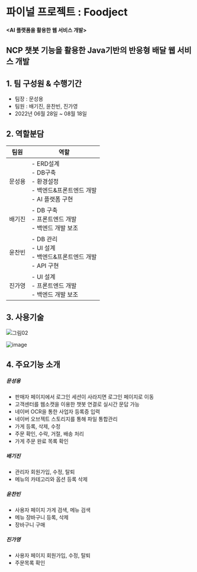 # 파이널 프로젝트 : Foodject
#### <AI 플랫폼을 활용한 웹 서비스 개발>

## NCP 챗봇 기능을 활용한 Java기반의 반응형 배달 웹 서비스 개발

## 1. 팀 구성원 & 수행기간

- 팀장 : 문성용
- 팀원 : 배기진, 윤찬빈, 진가영
- 2022년 06월 28일 ~ 08월 18일

## 2. 역할분담
|팀원|역할|
|-----|----------|
|문성용| - ERD설계</br> - DB구축 </br> - 환경설정 </br> - 백엔드&프론트엔드 개발 </br> - AI 플랫폼 구현 </br>|
|배기진| - DB 구축 </br> - 프론트엔드 개발 </br> - 백엔드 개발 보조 |
|윤찬빈| - DB 관리 </br> - UI 설계 </br> - 백엔드&프론트엔드 개발 </br> - API 구현|
|진가영| - UI 설계 </br> - 프론트엔드 개발 </br> - 백엔드 개발 보조 </br>  |

## 3. 사용기술
![그림02](https://user-images.githubusercontent.com/106216211/185185535-06562c7f-77c5-4aed-b9ce-72c80f46fefe.jpg)

![image](https://user-images.githubusercontent.com/106216211/185185852-688e9261-ed04-4bdc-82b9-71573f86c777.png)


## 4. 주요기능 소개

##### 문성용
- 판매자 페이지에서 로그인 세션이 사라지면 로그인 페이지로 이동
- 고객센터를 웹소캣을 이용한 챗봇 연결로 실시간 문답 가능
- 네이버 OCR을 통한 사업자 등록증 입력
- 네이버 오브젝트 스토리지를 통해 파일 통합관리
- 가게 등록, 삭제, 수정
- 주문 확인, 수락, 거절, 배송 처리
- 가게 주문 완료 목록 확인
  
##### 배기진
- 관리자 회원가입, 수정, 탈퇴
- 메뉴의 카테고리와 옵션 등록 삭제
  
##### 윤찬빈
- 사용자 페이지 가게 검색, 메뉴 검색
- 메뉴 장바구니 등록, 삭제
- 장바구니 구매
  
##### 진가영
- 사용자 페이지 회원가입, 수정, 탈퇴
- 주문목록 확인

  